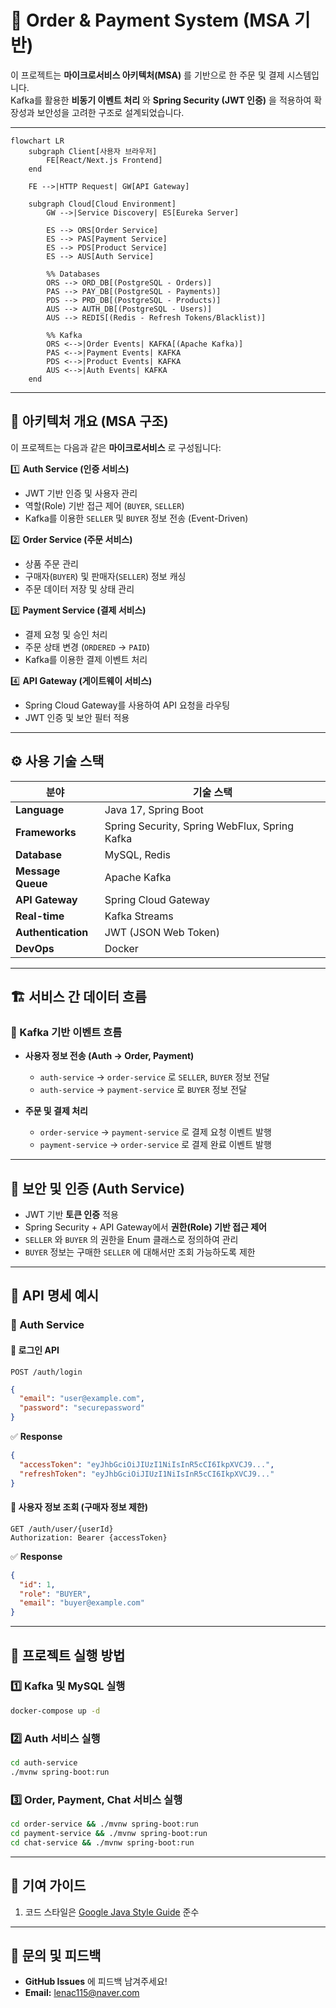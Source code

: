 # 🛒 Order & Payment System (MSA 기반)

이 프로젝트는 **마이크로서비스 아키텍처(MSA)** 를 기반으로 한 주문 및 결제 시스템입니다.  
Kafka를 활용한 **비동기 이벤트 처리** 와 **Spring Security (JWT 인증)** 을 적용하여 확장성과 보안성을 고려한 구조로 설계되었습니다.  

---

```mermiad
flowchart LR
    subgraph Client[사용자 브라우저]
        FE[React/Next.js Frontend]
    end

    FE -->|HTTP Request| GW[API Gateway]

    subgraph Cloud[Cloud Environment]
        GW -->|Service Discovery| ES[Eureka Server]
        
        ES --> ORS[Order Service]
        ES --> PAS[Payment Service]
        ES --> PDS[Product Service]
        ES --> AUS[Auth Service]
        
        %% Databases
        ORS --> ORD_DB[(PostgreSQL - Orders)]
        PAS --> PAY_DB[(PostgreSQL - Payments)]
        PDS --> PRD_DB[(PostgreSQL - Products)]
        AUS --> AUTH_DB[(PostgreSQL - Users)]
        AUS --> REDIS[(Redis - Refresh Tokens/Blacklist)]
        
        %% Kafka
        ORS <-->|Order Events| KAFKA[(Apache Kafka)]
        PAS <-->|Payment Events| KAFKA
        PDS <-->|Product Events| KAFKA
        AUS <-->|Auth Events| KAFKA
    end
```
---

## 📌 아키텍처 개요 (MSA 구조)
이 프로젝트는 다음과 같은 **마이크로서비스** 로 구성됩니다:

1️⃣ **Auth Service (인증 서비스)**
- JWT 기반 인증 및 사용자 관리
- 역할(Role) 기반 접근 제어 (`BUYER`, `SELLER`)
- Kafka를 이용한 `SELLER` 및 `BUYER` 정보 전송 (Event-Driven)

2️⃣ **Order Service (주문 서비스)**
- 상품 주문 관리
- 구매자(`BUYER`) 및 판매자(`SELLER`) 정보 캐싱
- 주문 데이터 저장 및 상태 관리

3️⃣ **Payment Service (결제 서비스)**
- 결제 요청 및 승인 처리
- 주문 상태 변경 (`ORDERED` → `PAID`)
- Kafka를 이용한 결제 이벤트 처리

4️⃣ **API Gateway (게이트웨이 서비스)**
- Spring Cloud Gateway를 사용하여 API 요청을 라우팅
- JWT 인증 및 보안 필터 적용

---

## ⚙️ 사용 기술 스택
| 분야            | 기술 스택 |
|---------------|-----------------|
| **Language**  | Java 17, Spring Boot |
| **Frameworks**  | Spring Security, Spring WebFlux, Spring Kafka |
| **Database**   | MySQL, Redis |
| **Message Queue** | Apache Kafka |
| **API Gateway** | Spring Cloud Gateway |
| **Real-time**   | Kafka Streams |
| **Authentication** | JWT (JSON Web Token) |
| **DevOps**      | Docker |

---

## 🏗️ 서비스 간 데이터 흐름
### 🔹 Kafka 기반 이벤트 흐름
- **사용자 정보 전송 (Auth → Order, Payment)**
    - `auth-service` → `order-service` 로 `SELLER`, `BUYER` 정보 전달
    - `auth-service` → `payment-service` 로 `BUYER` 정보 전달

- **주문 및 결제 처리**
    - `order-service` → `payment-service` 로 결제 요청 이벤트 발행
    - `payment-service` → `order-service` 로 결제 완료 이벤트 발행

---

## 🔑 보안 및 인증 (Auth Service)
- JWT 기반 **토큰 인증** 적용
- Spring Security + API Gateway에서 **권한(Role) 기반 접근 제어**
- `SELLER` 와 `BUYER` 의 권한을 Enum 클래스로 정의하여 관리
- `BUYER` 정보는 구매한 `SELLER` 에 대해서만 조회 가능하도록 제한

---

## 🚀 API 명세 예시
### 🔹 Auth Service
#### 🔐 로그인 API
```http
POST /auth/login
```
```json
{
  "email": "user@example.com",
  "password": "securepassword"
}
```
✅ **Response**
```json
{
  "accessToken": "eyJhbGciOiJIUzI1NiIsInR5cCI6IkpXVCJ9...",
  "refreshToken": "eyJhbGciOiJIUzI1NiIsInR5cCI6IkpXVCJ9..."
}
```

#### 👤 사용자 정보 조회 (구매자 정보 제한)
```http
GET /auth/user/{userId}
Authorization: Bearer {accessToken}
```
✅ **Response**
```json
{
  "id": 1,
  "role": "BUYER",
  "email": "buyer@example.com"
}
```

---

## 📜 프로젝트 실행 방법
### 1️⃣ Kafka 및 MySQL 실행
```bash
docker-compose up -d
```

### 2️⃣ Auth 서비스 실행
```bash
cd auth-service
./mvnw spring-boot:run
```

### 3️⃣ Order, Payment, Chat 서비스 실행
```bash
cd order-service && ./mvnw spring-boot:run
cd payment-service && ./mvnw spring-boot:run
cd chat-service && ./mvnw spring-boot:run
```

---

## 📌 기여 가이드
1. 코드 스타일은 [Google Java Style Guide](https://google.github.io/styleguide/javaguide.html) 준수

---

## 💬 문의 및 피드백
- **GitHub Issues** 에 피드백 남겨주세요!
- **Email:** lenac115@naver.com  
